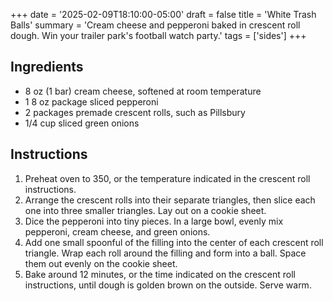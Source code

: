 +++
date = '2025-02-09T18:10:00-05:00'
draft = false
title = 'White Trash Balls'
summary = 'Cream cheese and pepperoni baked in crescent roll dough. Win your trailer park\'s football watch party.'
tags = ['sides']
+++
## Ingredients

- 8 oz (1 bar) cream cheese, softened at room temperature
- 1 8 oz package sliced pepperoni 
- 2 packages premade crescent rolls, such as Pillsbury
- 1/4 cup sliced green onions

## Instructions

1. Preheat oven to 350, or the temperature indicated in the crescent roll instructions.
2. Arrange the crescent rolls into their separate triangles, then slice each one into three smaller triangles. Lay out on a cookie sheet.
3. Dice the pepperoni into tiny pieces. In a large bowl, evenly mix pepperoni, cream cheese, and green onions. 
4. Add one small spoonful of the filling into the center of each crescent roll triangle. Wrap each roll around the filling and form into a ball. Space them out evenly on the cookie sheet.
5. Bake around 12 minutes, or the time indicated on the crescent roll instructions, until dough is golden brown on the outside. Serve warm.
